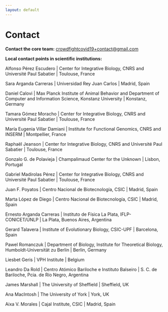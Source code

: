 ```yaml
---
layout: default
---
```


# Contact



**Contact the core team:** crowdfightcovid19+contact@gmail.com

**Local contact points in scientific institutions:**

<p>Alfonso Pérez Escudero | Center for Integrative Biology, CNRS and Université Paul Sabatier | Toulouse, France</p>
<p>Sara Arganda Carreras | Universidad Rey Juan Carlos | Madrid, Spain</p>
<p>Daniel Calovi | Max Planck Institute of Animal Behavior and Department of Computer and Information Science, Konstanz University | Konstanz, Germany</p>
<p>Tamara Gómez Moracho | Center for Integrative Biology, CNRS and Université Paul Sabatier | Toulouse, France</p>
<p>María Eugenia Villar Damiani | Institute for Functional Genomics, CNRS and INSERM | Montpellier, France</p>
<p>Raphaël Jeanson | Center for Integrative Biology, CNRS and Université Paul Sabatier | Toulouse, France</p>
<p>Gonzalo G. de Polavieja | Champalimaud Center for the Unknown | Lisbon, Portugal</p>
<p>Gabriel Madirolas Pérez | Center for Integrative Biology, CNRS and Université Paul Sabatier | Toulouse, France</p>
<p>Juan F. Poyatos | Centro Nacional de Biotecnología, CSIC | Madrid, Spain</p>
<p>Marta López de Diego | Centro Nacional de Biotecnología, CSIC | Madrid, Spain</p>
<p>Ernesto Arganda Carreras |  Instituto de Física La Plata, IFLP-CONICET/UNLP | La Plata, Buenos Aires, Argentina</p>
<p>Gerard Talavera | Institute of Evolutionary Biology, CSIC-UPF | Barcelona, Spain</p>
<p>Pawel Romanczuk | Department of Biology, Institute for Theoretical Biology, Humboldt‐Universität zu Berlin | Berlin, Germany</p>
<p>Liesbet Geris | VPH Institute | Belgium</p>
<p>Leandro Da Rold | Centro Atómico Bariloche e Instituto Balseiro | S. C. de Bariloche, Pcia. de Río Negro, Argentina</p>
<p>James Marshall | The University of Sheffield | Sheffield, UK</p>
<p>Ana MacIntosh | The University of York | York, UK</p>
<p>Aixa V. Morales | Cajal Institute, CSIC | Madrid, Spain</p>

